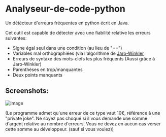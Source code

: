 # Analyseur-de-code-python
Un détécteur d'erreurs fréquentes en python écrit en Java.

Cet outil est capable de détecter avec une fiabilité relative les erreurs suivantes:

- Signe égal seul dans une condition (au lieu de "==")
- Variables mal orthographiées (via l'algorithme de [Jaro-Winkler](https://fr.wikipedia.org/wiki/Distance_de_Jaro-Winkler)
- Erreurs de syntaxe des mots-clefs les plus fréquents (Aussi grâce à Jaro-Winkler)
- Parenthèses en trop/manquantes
- Deux points manquants

## Screenshots:

![image](https://user-images.githubusercontent.com/67145585/195997655-6b7326fa-048c-45e3-a99c-333b9e8d6ad2.png)


(Le programme admet qu'une erreur de ce type vaut 10€, référence à une "private joke". Ne soyez pas choqué si il vous demande une somme d'argent relative au nombre d'erreurs. Vous ne devez en aucun cas verser cette somme au développeur. (sauf si vous voulez))
